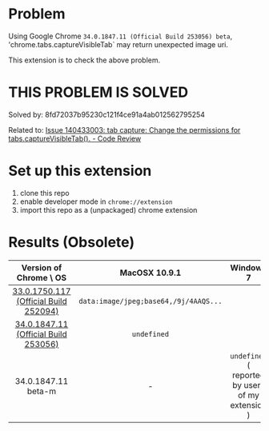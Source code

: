 # Problem
Using Google Chrome `34.0.1847.11 (Official Build 253056) beta`,
'chrome.tabs.captureVisibleTab` may return unexpected image uri.

This extension is to check the above problem.

# THIS PROBLEM IS SOLVED

Solved by: 8fd72037b95230c121f4ce91a4ab012562795254

Related to: [Issue 140433003: tab capture: Change the permissions for tabs.captureVisibleTab(). - Code Review](https://codereview.chromium.org/140433003)

# Set up this extension

1. clone this repo
2. enable developer mode in `chrome://extension`
3. import this repo as a (unpackaged) chrome extension

# Results (Obsolete)

| Version of Chrome \ OS | MacOSX 10.9.1 | Windows 7 |
|:----------------------:|:-------------:|:---------:|
| [33.0.1750.117 (Official Build 252094)](https://www.google.com/intl/en/chrome/browser/) | `data:image/jpeg;base64,/9j/4AAQS...` | |
| [34.0.1847.11 (Official Build 253056)](https://www.google.com/intl/en/chrome/browser/beta.html) | `undefined` | |
| 34.0.1847.11 beta-m | - | `undefined` ( reported by users of my extension ) |

